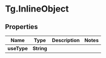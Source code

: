 # Tg.InlineObject

## Properties

Name | Type | Description | Notes
------------ | ------------- | ------------- | -------------
**useType** | **String** |  | 


